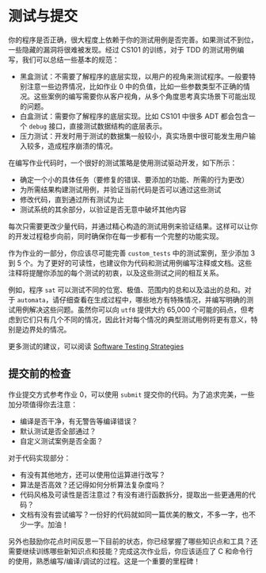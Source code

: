 # 测试与提交

你的程序是否正确，很大程度上依赖于你的测试用例是否完善。如果测试不到位，一些隐藏的漏洞将很难被发现。经过 CS101 的训练，对于 TDD 的测试用例编写，我们可以总结一些基本的规范：

- 黑盒测试：不需要了解程序的底层实现，以用户的视角来测试程序。一般要特别注意一些边界情况，比如作业 0 中的负值，比如一些参数类型不正确的情况。这些案例的编写需要你从客户视角，从多个角度思考真实场景下可能出现的问题。
- 白盒测试：需要你了解程序的底层实现。比如 CS101 中很多 ADT 都会包含一个 `debug` 接口，直接测试数据结构的底层表示。
- 压力测试：开发时用于测试的数据集一般较小，真实场景中很可能发生用户输入较多，造成程序崩溃的情况。

在编写作业代码时，一个很好的测试策略是使用测试驱动开发，如下所示：

- 确定一个小的具体任务（要修复的错误、要添加的功能、所需的行为更改）
- 为所需结果构建测试用例，并验证当前代码是否可以通过这些测试
- 修改代码，直到通过所有测试为止
- 测试系统的其余部分，以验证是否无意中破坏其他内容

每次只需要更改少量代码，并通过精心构造的测试用例来验证结果。这样可以让你的开发过程稳步向前，同时确保你在每一步都有一个完整的功能实现。

作为作业的一部分，你应该尽可能完善 `custom_tests` 中的测试案例，至少添加 3 到 5 个。为了更好的可读性，也建议你为代码和测试用例编写注释或文档。这些注释将提醒你添加的每个测试的初衷，以及这些测试之间的相互关系。

例如，程序 `sat` 可以测试不同的位宽、极值、范围内的总和以及溢出的总和。对于 `automata`，请仔细查看在生成过程中，哪些地方有特殊情况，并编写明确的测试用例解决这些问题。虽然你可以向 `utf8` 提供大约 65,000 个可能的码点，但考虑到它们只有几个不同的情况，因此针对每个情况的典型测试用例将更有意义，特别是边界处的情况。

更多测试的建议，可以阅读 [Software Testing Strategies
](https://web.stanford.edu/class/archive/cs/cs107/cs107.1206/testing)

## 提交前的检查

作业提交方式参考作业 0，可以使用 `submit` 提交你的代码。为了追求完美，一些加分项值得你去注意：

- 编译是否干净，有无警告等编译错误？
- 默认测试是否全部通过？
- 自定义测试案例是否全面？

对于代码实现部分：

- 有没有其他地方，还可以使用位运算进行改写？
- 算法是否高效？还记得如何分析算法复杂度吗？
- 代码风格及可读性是否注意过？有没有进行函数拆分，提取出一些更通用的代码？
- 文档有没有尝试编写？一份好的代码就如同一篇优美的散文，不多一字，也不少一字。加油！

另外也鼓励你花点时间反思一下目前的状态，你已经掌握了哪些知识点和工具？还需要继续训练哪些新知识点和技能？完成这次作业后，你应该适应了 C 和命令行的使用，熟悉编写/编译/调试的过程。这是一个重要的里程碑！
